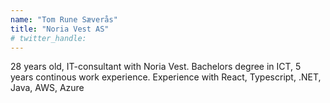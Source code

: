 ```yaml
---
name: "Tom Rune Sæverås"
title: "Noria Vest AS"
# twitter_handle: 
---
```

28 years old, IT-consultant with Noria Vest. Bachelors degree in ICT, 5 years continous work experience. Experience with React, Typescript, .NET, Java, AWS, Azure
